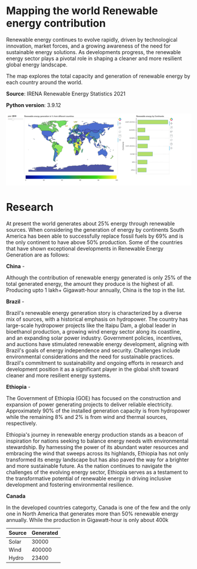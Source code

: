 # Mapping the world Renewable energy contribution

Renewable energy continues to evolve rapidly, driven by technological innovation, market forces, and a growing awareness of the need for sustainable energy solutions. As developments progress, the renewable energy sector plays a pivotal role in shaping a cleaner and more resilient global energy landscape.

The map explores the total capacity and generation of renewable energy by each country around the world.

**Source**: IRENA Renewable Energy Statistics 2021

**Python version**: 3.9.12

![Image](world_map.png)

# Research

At present the world generates about 25% energy through renewable sources. When considering the generation of energy by continents South America has been able to successfully replace fossil fuels by 69% and is the only continent to have above 50% production. Some of the countries that have shown exceptional developments in Renewable Energy Generation are as follows:

**China** -

Although the contribution of renewable energy generated is only 25% of the total generated energy, the amount they produce is the highest of all. Producing upto 1 lakh+ Gigawatt-hour annually, China is the top in the list.

**Brazil** -

Brazil's renewable energy generation story is characterized by a diverse mix of sources, with a historical emphasis on hydropower. The country has large-scale hydropower projects like the Itaipu Dam, a global leader in bioethanol production, a growing wind energy sector along its coastline, and an expanding solar power industry. Government policies, incentives, and auctions have stimulated renewable energy development, aligning with Brazil's goals of energy independence and security. Challenges include environmental considerations and the need for sustainable practices. Brazil's commitment to sustainability and ongoing efforts in research and development position it as a significant player in the global shift toward cleaner and more resilient energy systems.

**Ethiopia** - 

The Government of Ethiopia (GOE) has focused on the construction and expansion of power generating projects to deliver reliable electricity. Approximately 90% of the installed generation capacity is from hydropower while the remaining 8% and 2% is from wind and thermal sources, respectively.

Ethiopia's journey in renewable energy production stands as a beacon of inspiration for nations seeking to balance energy needs with environmental stewardship. By harnessing the power of its abundant water resources and embracing the wind that sweeps across its highlands, Ethiopia has not 
only transformed its energy landscape but has also paved the way for a brighter and more sustainable future. As the nation continues to navigate the challenges of the evolving energy sector, Ethiopia serves as a testament to the transformative potential of renewable energy in driving inclusive development and fostering environmental resilience.

**Canada**

In the developed countries categorty, Canada is one of the few and the only one in North America that generates more than 50% renewable energy annually. While the production in Gigawatt-hour is only about 400k

| Source | Generated |
|--------|-----------|
| Solar | 30000 |
| Wind | 400000 |
| Hydro | 23400 |

